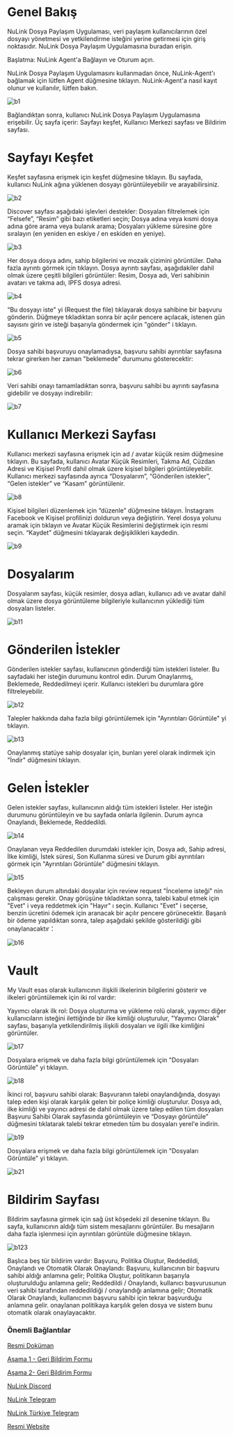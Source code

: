 # Genel Bakış
NuLink Dosya Paylaşım Uygulaması, veri paylaşım kullanıcılarının özel dosyayı yönetmesi ve yetkilendirme isteğini yerine getirmesi için giriş noktasıdır. NuLink Dosya Paylaşım Uygulamasına buradan erişin.

Başlatma: NuLink Agent'a Bağlayın ve Oturum açın.

NuLink Dosya Paylaşım Uygulamasını kullanmadan önce, NuLink-Agent'ı bağlamak için lütfen Agent düğmesine tıklayın. NuLink-Agent'a nasıl kayıt olunur ve kullanılır, lütfen bakın.

![b1](https://user-images.githubusercontent.com/107190154/198390704-6e5de4cc-cbd6-44a0-b916-b98026da79c7.png)

Bağlandıktan sonra, kullanıcı NuLink Dosya Paylaşım Uygulamasına erişebilir. Üç sayfa içerir: Sayfayı keşfet, Kullanıcı Merkezi sayfası ve Bildirim sayfası.

# Sayfayı Keşfet

Keşfet sayfasına erişmek için keşfet düğmesine tıklayın. Bu sayfada, kullanıcı NuLink ağına yüklenen dosyayı görüntüleyebilir ve arayabilirsiniz.

![b2](https://user-images.githubusercontent.com/107190154/198390758-89b84e6c-7b4f-4c78-848c-ea5cacee0713.png)

Discover sayfası aşağıdaki işlevleri destekler: Dosyaları filtrelemek için “Felsefe”, “Resim” gibi bazı etiketleri seçin; Dosya adına veya kısmi dosya adına göre arama veya bulanık arama; Dosyaları yükleme süresine göre sıralayın (en yeniden en eskiye / en eskiden en yeniye).

![b3](https://user-images.githubusercontent.com/107190154/198390807-74aeda73-9e35-4eed-b056-35c849a37103.png)

Her dosya dosya adını, sahip bilgilerini ve mozaik çizimini görüntüler. Daha fazla ayrıntı görmek için tıklayın. Dosya ayrıntı sayfası, aşağıdakiler dahil olmak üzere çeşitli bilgileri görüntüler: Resim, Dosya adı, Veri sahibinin avatarı ve takma adı, IPFS dosya adresi.

![b4](https://user-images.githubusercontent.com/107190154/198390861-0c0187ce-4354-47fd-a52b-afc5869985c4.png)

“Bu dosyayı iste" yi (Request the file) tıklayarak dosya sahibine bir başvuru gönderin. Düğmeye tıkladıktan sonra bir açılır pencere açılacak, istenen gün sayısını girin ve isteği başarıyla göndermek için "gönder" i tıklayın.

![b5](https://user-images.githubusercontent.com/107190154/198390912-48bc1617-a199-41b4-8a2e-320dc9ad0a39.png)

Dosya sahibi başvuruyu onaylamadıysa, başvuru sahibi ayrıntılar sayfasına tekrar girerken her zaman "beklemede" durumunu gösterecektir:

![b6](https://user-images.githubusercontent.com/107190154/198390950-1bca1c7f-faf3-4ab5-a472-9302d898a0e2.png)

Veri sahibi onayı tamamladıktan sonra, başvuru sahibi bu ayrıntı sayfasına gidebilir ve dosyayı indirebilir:

![b7](https://user-images.githubusercontent.com/107190154/198390999-3a2b5fea-cb96-45d9-b2ca-bfeb3384f9cb.png)

# Kullanıcı Merkezi Sayfası

Kullanıcı merkezi sayfasına erişmek için ad / avatar küçük resim düğmesine tıklayın. Bu sayfada, kullanıcı Avatar Küçük Resimleri, Takma Ad, Cüzdan Adresi ve Kişisel Profil dahil olmak üzere kişisel bilgileri görüntüleyebilir. Kullanıcı merkezi sayfasında ayrıca “Dosyalarım”, “Gönderilen istekler”, “Gelen istekler” ve “Kasam” görüntülenir.

![b8](https://user-images.githubusercontent.com/107190154/198391058-0b948a1b-99ac-4ee4-9fee-a33b37e04cfe.png)

Kişisel bilgileri düzenlemek için “düzenle” düğmesine tıklayın. İnstagram Facebook ve Kişisel profilinizi doldurun veya değiştirin. Yerel dosya yolunu aramak için tıklayın ve Avatar Küçük Resimlerini değiştirmek için resmi seçin. “Kaydet” düğmesini tıklayarak değişiklikleri kaydedin.

![b9](https://user-images.githubusercontent.com/107190154/198391093-09f7df5f-d4bd-49b8-9e2b-fd07c3ea6e9a.png)

# Dosyalarım

Dosyalarım sayfası, küçük resimler, dosya adları, kullanıcı adı ve avatar dahil olmak üzere dosya görüntüleme bilgileriyle kullanıcının yüklediği tüm dosyaları listeler.

![b11](https://user-images.githubusercontent.com/107190154/198391147-45a91a8e-42d9-4d50-8d3c-abad362f3c19.png)

# Gönderilen İstekler

Gönderilen istekler sayfası, kullanıcının gönderdiği tüm istekleri listeler. Bu sayfadaki her isteğin durumunu kontrol edin. Durum Onaylanmış, Beklemede, Reddedilmeyi içerir. Kullanıcı istekleri bu durumlara göre filtreleyebilir.

![b12](https://user-images.githubusercontent.com/107190154/198391200-c6529d0f-6e2e-481a-ba13-d2465d6a10d9.png)

Talepler hakkında daha fazla bilgi görüntülemek için "Ayrıntıları Görüntüle" yi tıklayın.

![b13](https://user-images.githubusercontent.com/107190154/198391244-e3f47193-5eed-4af8-af11-e970dfafc927.png)

Onaylanmış statüye sahip dosyalar için, bunları yerel olarak indirmek için "İndir" düğmesini tıklayın.

# Gelen İstekler

Gelen istekler sayfası, kullanıcının aldığı tüm istekleri listeler. Her isteğin durumunu görüntüleyin ve bu sayfada onlarla ilgilenin. Durum ayrıca Onaylandı, Beklemede, Reddedildi.

![b14](https://user-images.githubusercontent.com/107190154/198391284-5c7ec5c7-d74e-4066-9597-25c606d19d7c.png)

Onaylanan veya Reddedilen durumdaki istekler için, Dosya adı, Sahip adresi, İlke kimliği, İstek süresi, Son Kullanma süresi ve Durum gibi ayrıntıları görmek için "Ayrıntıları Görüntüle" düğmesini tıklayın.

![b15](https://user-images.githubusercontent.com/107190154/198391325-e0423618-563a-4f07-a924-1decc971ed62.png)

Bekleyen durum altındaki dosyalar için review request "İnceleme isteği" nin çalışması gerekir. Onay görüşüne tıkladıktan sonra, talebi kabul etmek için "Evet" i veya reddetmek için "Hayır" ı seçin. Kullanıcı "Evet" i seçerse, benzin ücretini ödemek için aranacak bir açılır pencere görünecektir. Başarılı bir ödeme yapıldıktan sonra, talep aşağıdaki şekilde gösterildiği gibi onaylanacaktır：

![b16](https://user-images.githubusercontent.com/107190154/198391381-6a584d61-764a-4433-a675-24f0571ebf31.png)

# Vault

My Vault esas olarak kullanıcının ilişkili ilkelerinin bilgilerini gösterir ve ilkeleri görüntülemek için iki rol vardır:

Yayımcı olarak ilk rol: Dosya oluşturma ve yükleme rolü olarak, yayımcı diğer kullanıcıların isteğini ilettiğinde bir ilke kimliği oluşturulur, "Yayımcı Olarak" sayfası, başarıyla yetkilendirilmiş ilişkili dosyaları ve ilgili ilke kimliğini görüntüler.

![b17](https://user-images.githubusercontent.com/107190154/198391435-70244098-24a6-446a-9caf-154207329f96.png)

Dosyalara erişmek ve daha fazla bilgi görüntülemek için "Dosyaları Görüntüle" yi tıklayın.

![b18](https://user-images.githubusercontent.com/107190154/198391489-f143845d-1e84-4fcf-8b44-4f7413948b5a.png)

İkinci rol, başvuru sahibi olarak: Başvuranın talebi onaylandığında, dosyayı talep eden kişi olarak karşılık gelen bir poliçe kimliği oluşturulur. Dosya adı, ilke kimliği ve yayıncı adresi de dahil olmak üzere talep edilen tüm dosyaları Başvuru Sahibi Olarak sayfasında görüntüleyin ve “Dosyayı görüntüle” düğmesini tıklatarak talebi tekrar etmeden tüm bu dosyaları yerel'e indirin.

![b19](https://user-images.githubusercontent.com/107190154/198391534-63557d9c-5d97-48d4-802c-277812d01b78.png)

Dosyalara erişmek ve daha fazla bilgi görüntülemek için "Dosyaları Görüntüle" yi tıklayın.

![b21](https://user-images.githubusercontent.com/107190154/198391586-2b10aadf-df5b-4fe5-b87d-cc5a4d40eb46.png)

# Bildirim Sayfası

Bildirim sayfasına girmek için sağ üst köşedeki zil desenine tıklayın. Bu sayfa, kullanıcının aldığı tüm sistem mesajlarını görüntüler. Bu mesajların daha fazla işlenmesi için ayrıntıları görüntüle düğmesine tıklayın.

![b123](https://user-images.githubusercontent.com/107190154/198391644-4c74b291-3ad1-4bd1-a4ab-b787342ce78b.png)

Başlıca beş tür bildirim vardır: Başvuru, Politika Oluştur, Reddedildi, Onaylandı ve Otomatik Olarak Onaylandı: Başvuru, kullanıcının bir başvuru sahibi aldığı anlamına gelir; Politika Oluştur, politikanın başarıyla oluşturulduğu anlamına gelir; Reddedildi / Onaylandı, kullanıcı başvurusunun veri sahibi tarafından reddedildiği / onaylandığı anlamına gelir; Otomatik Olarak Onaylandı, kullanıcının başvuru sahibi için tekrar başvurduğu anlamına gelir. onaylanan politikaya karşılık gelen dosya ve sistem bunu otomatik olarak onaylayacaktır.

### Önemli Bağlantılar

[Resmi Doküman](https://docs.nulink.org/products/testnet)

[Aşama 1 - Geri Bildirim Formu](https://docs.google.com/forms/d/e/1FAIpQLSep0rgPRcMd2kUhz53GYmBoktu-u-8npU2DakmzGpmpCmYZPw/viewform)

[Aşama 2- Geri Bildirim Formu](https://docs.google.com/forms/d/e/1FAIpQLSfyXt9u_in78ETutHcWPCg2AuaRjdCvtb1WBeiGJXGLcX8oiA/viewform)

[NuLink Discord](https://discord.gg/Aqaumg4C)

[NuLink Telegram](https://t.me/NuLink2021)

[NuLink Türkiye Telegram](https://t.me/NuLink_Turkey)

[Resmi Website](https://www.nulink.org/)
